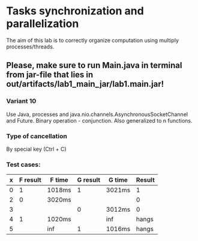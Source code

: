 # Tasks synchronization and parallelization #


The aim of this lab is to correctly organize computation using multiply processes/threads. 


## Please, make sure to run Main.java in terminal from jar-file that lies in out/artifacts/lab1_main_jar/lab1.main.jar! ##

### Variant 10 ###

Use Java, processes and java.nio.channels.AsynchronousSocketChannel and Future<T>. 
Binary operation - conjunction. 
Also generalized to n functions.

### Type of cancellation ###
By special key (Ctrl + C)


### Test cases: ###
|x  |F result  |F time  |G result   |G time   |Result  |
|---|---|---|---|---|---|
|0   |1   |1018ms   |1   |3021ms   |1|
|2   |0   |3020ms   |   |   |0|
|3   |   |   |0  |3012ms   |0|
|4   |1   |1020ms   |  |inf   |hangs|
|5   |   |inf   |1  |1016ms   |hangs|
